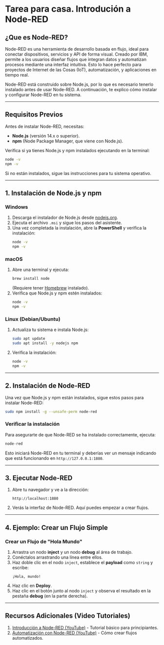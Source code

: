 # Tarea para casa. Introdución a Node-RED

## ¿Que es Node-RED?
Node-RED es una herramienta de desarrollo basada en flujo, ideal para conectar dispositivos, servicios y API de forma visual. Creado por IBM, permite a los usuarios diseñar flujos que integran datos y automatizan procesos mediante una interfaz intuitiva. Esto lo hace perfecto para proyectos de Internet de las Cosas (IoT), automatización, y aplicaciones en tiempo real.

Node-RED está construido sobre Node.js, por lo que es necesario tenerlo instalado antes de usar Node-RED. A continuación, te explico cómo instalar y configurar Node-RED en tu sistema.

---

## **Requisitos Previos**
Antes de instalar Node-RED, necesitas:

- **Node.js** (versión 14.x o superior).
- **npm** (Node Package Manager, que viene con Node.js).
  
Verifica si ya tienes Node.js y npm instalados ejecutando en la terminal:
```bash
node -v
npm -v
```

Si no están instalados, sigue las instrucciones para tu sistema operativo.

---

## **1. Instalación de Node.js y npm**

### **Windows**
1. Descarga el instalador de Node.js desde [nodejs.org](https://nodejs.org/).
2. Ejecuta el archivo `.msi` y sigue los pasos del asistente.
3. Una vez completada la instalación, abre la **PowerShell** y verifica la instalación:
   ```bash
   node -v
   npm -v
   ```

### **macOS**
1. Abre una terminal y ejecuta:
   ```bash
   brew install node
   ```
   (Requiere tener [Homebrew](https://brew.sh/) instalado).
2. Verifica que Node.js y npm estén instalados:
   ```bash
   node -v
   npm -v
   ```

### **Linux (Debian/Ubuntu)**
1. Actualiza tu sistema e instala Node.js:
   ```bash
   sudo apt update
   sudo apt install -y nodejs npm
   ```
2. Verifica la instalación:
   ```bash
   node -v
   npm -v
   ```

---

## **2. Instalación de Node-RED**

Una vez que Node.js y npm están instalados, sigue estos pasos para instalar Node-RED:

```bash
sudo npm install -g --unsafe-perm node-red
```

### **Verificar la instalación**
Para asegurarte de que Node-RED se ha instalado correctamente, ejecuta:

```bash
node-red
```

Esto iniciará Node-RED en tu terminal y deberías ver un mensaje indicando que está funcionando en `http://127.0.0.1:1880`.

---

## **3. Ejecutar Node-RED**
1. Abre tu navegador y ve a la dirección:
   ```
   http://localhost:1880
   ```
2. Verás la interfaz de Node-RED. Aquí puedes empezar a crear flujos.

---

## **4. Ejemplo: Crear un Flujo Simple**

### **Crear un Flujo de "Hola Mundo"**
1. Arrastra un nodo **inject** y un nodo **debug** al área de trabajo.
2. Conéctalos arrastrando una línea entre ellos.
3. Haz doble clic en el nodo `inject`, establece el **payload** como `string` y escribe:
   ```
   ¡Hola, mundo!
   ```
4. Haz clic en **Deploy**.
5. Haz clic en el botón junto al nodo `inject` y observa el resultado en la pestaña **debug** (en la parte derecha).

---

## **Recursos Adicionales (Video Tutoriales)**
1. [Introducción a Node-RED (YouTube)](https://www.youtube.com/watch?v=4J1I4eE7Y6Y) - Tutorial básico para principiantes.
2. [Automatización con Node-RED (YouTube)](https://www.youtube.com/watch?v=6a61YYwot8w) - Cómo crear flujos automatizados.